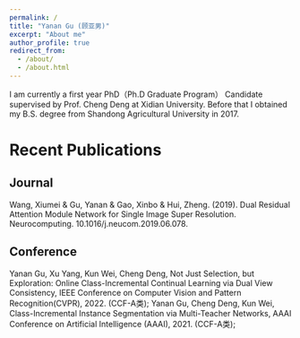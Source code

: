 ```yaml
---
permalink: /
title: "Yanan Gu (顾亚男)"
excerpt: "About me"
author_profile: true
redirect_from: 
  - /about/
  - /about.html
---
```

I am currently a first year PhD（Ph.D Graduate Program） Candidate supervised by Prof. Cheng Deng at Xidian University. Before that I obtained my B.S. degree from Shandong Agricultural University in 2017.



Recent Publications
======

Journal
------
Wang, Xiumei & Gu, Yanan & Gao, Xinbo & Hui, Zheng. (2019). Dual Residual Attention Module Network for Single Image Super Resolution. Neurocomputing. 10.1016/j.neucom.2019.06.078. 

Conference
------
Yanan Gu, Xu Yang, Kun Wei, Cheng Deng, Not Just Selection, but Exploration: Online Class-Incremental Continual Learning via Dual View Consistency, IEEE Conference on Computer Vision and Pattern Recognition(CVPR), 2022. (CCF-A类);
Yanan Gu, Cheng Deng, Kun Wei, Class-Incremental Instance Segmentation via Multi-Teacher Networks, AAAI Conference on Artificial Intelligence (AAAI), 2021. (CCF-A类);




